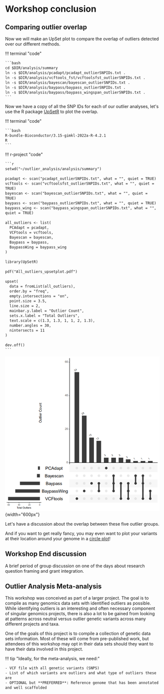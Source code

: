 # Workshop conclusion

## Comparing outlier overlap

Now we will make an UpSet plot to compare the overlap of outliers detected over our different methods.

!!! terminal "code"

    ```bash
    cd $DIR/analysis/summary
    ln -s $DIR/analysis/pcadapt/pcadapt_outlierSNPIDs.txt .
    ln -s $DIR/analysis/vcftools_fst/vcftoolsfst_outlierSNPIDs.txt .
    ln -s $DIR/analysis/bayescan/bayescan_outlierSNPIDs.txt .
    ln -s $DIR/analysis/baypass/baypass_outlierSNPIDs.txt .
    ln -s $DIR/analysis/baypass/baypass_wingspan_outlierSNPIDs.txt .
    ```

Now we have a copy of all the SNP IDs for each of our outlier analyses, let's use the R package [UpSetR](https://cran.r-project.org/web/packages/UpSetR/vignettes/basic.usage.html) to plot the overlap.

!!! terminal "code"

    ```bash
    R-bundle-Bioconductor/3.15-gimkl-2022a-R-4.2.1
    R
    ```

!!! r-project "code"

    ```r
    setwd("~/outlier_analysis/analysis/summary")

    pcadapt <- scan("pcadapt_outlierSNPIDs.txt", what = "", quiet = TRUE)
    vcftools <- scan("vcftoolsfst_outlierSNPIDs.txt", what = "", quiet = TRUE)
    bayescan <- scan("bayescan_outlierSNPIDs.txt", what = "", quiet = TRUE)
    baypass <- scan("baypass_outlierSNPIDs.txt", what = "", quiet = TRUE)
    baypass_wing <- scan("baypass_wingspan_outlierSNPIDs.txt", what = "", quiet = TRUE)  

    all_outliers <- list(
      PCAdapt = pcadapt, 
      VCFtools = vcftools, 
      Bayescan = bayescan, 
      Baypass = baypass, 
      BaypassWing = baypass_wing
    )

    library(UpSetR)

    pdf("All_outliers_upsetplot.pdf")

    upset(
      data = fromList(all_outliers), 
      order.by = "freq", 
      empty.intersections = "on", 
      point.size = 3.5, 
      line.size = 2, 
      mainbar.y.label = "Outlier Count", 
      sets.x.label = "Total Outliers", 
      text.scale = c(1.3, 1.3, 1, 1, 2, 1.3), 
      number.angles = 30, 
      nintersects = 11
    ) 

    dev.off() 
    ```

![upset_outlier_overlap](../images/outliers_upsetplot.PNG){width="600px"}

Let's have a discussion about the overlap between these five outlier groups.

And if you want to get really fancy, you may even want to plot your variants at their location around your genome in a [circle plot](https://github.com/katarinastuart/Sv3_StarlingGenome)!

## Workshop End discussion
  
A brief period of group discussion on one of the days about research question framing and grant integration.
  
## Outlier Analysis Meta-analysis

This workshop was conceived as part of a larger project. The goal is to compile as many genomics data sets with identified outliers as possible. While identifying outliers is an interesting and often necessary component of singular genomics projects, there is also a lot to be gained from looking at patterns across neutral versus outlier genetic variants across many different projects and taxa.

One of the goals of this project is to compile a collection of genetic data sets information. Most of these will come from pre-published work, but attendees of this workshop may opt in their data sets should they want to have their data involved in this project. 

!!! tip "Ideally, for the meta-analysis, we need:"

    - VCF file with all genetic variants (SNPS) 
    - List of which variants are outliers and what type of outliers these are
    - OPTIONAL but **PREFERRED**: Reference genome that has been annotated and well scaffolded 
